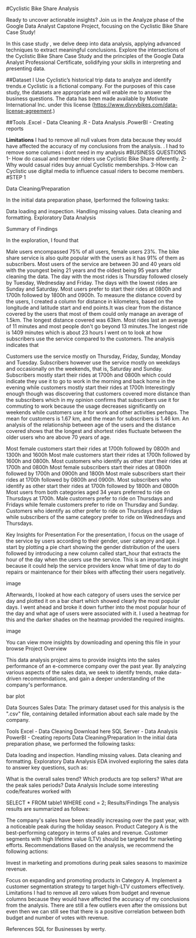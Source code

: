 #Cyclistic Bike Share Analysis 

 Ready to uncover actionable insights? Join us in the Analyze phase of the Google Data Analyst Capstone Project, focusing on the Cyclistic Bike Share Case Study! 

In this case study , we delve deep into data analysis, applying advanced techniques to extract meaningful conclusions. Explore the intersections of the Cyclistic Bike Share Case Study and the principles of the Google Data Analyst Professional Certificate, solidifying your skills in interpreting and presenting data.


##Dataset
 I Use Cyclistic’s historical trip data to analyze and identify trends.e Cyclistic
is a fictional company. For the purposes of this case study, the datasets are appropriate and
will enable me to answer the business questions. The data has been made available by
Motivate International Inc. under this license (https://www.divvybikes.com/data-license-agreement.)

##Tools
.Excel - Data Cleaning
.R - Data Analysis
.PowerBI - Creating reports

**Limitations**
I had to remove all null values from data because they would have affected the accuracy of my conclusions from the analysis. .
I had to remove some columes i dont need in my analysis
#BUSINESS QUESTIONS
1- How do casual and  member riders use Cyclistic Bike Share diferently.
2- Why would casual rides buy annual Cyclistic  memberships.
3-How can Cyclistic use digital media to influence casual riders to become members.
#STEP 1

Data Cleaning/Preparation

In the initial data preparation phase, Iperformed the following tasks:

Data loading and inspection.
Handling missing values.
Data cleaning and formatting.
Exploratory Data Analysis




Summary of Findings

In the exploration, I found that

Male users encompassed 75% of all users, female users 23%.
The bike share service is also quite popular with the users as it has 91% of them as subscribers.
Most users of the service are between 30 and 40 years old with the youngest being 21 years and the oldest being 95 years after cleaning the data.
The day with the most rides is Thursday followed closely by Tuesday, Wednesday and Friday. The days with the lowest rides are Sunday and Saturday.
Most users prefer to start their rides at 0800h and 1700h followed by 1800h and 0900h.
To measure the distance coverd by the users, I created a column for distance in kilometers, based on the longitude and latitude start and end points.It was clear from the distance covered by the users that most of them could only manage an average of 1.5km. The longest distance covered was 63km.
Most rides last an average of 11 minutes and most people don't go beyond 13 minutes.The longest ride is 1409 minutes which is about 23 hours
I went on to look at how subscribers use the service compared to the customers. The analysis indicates that

Customers use the service mostly on Thursday, Friday, Sunday, Monday and Tuesday. Subscribers however use the service mostly on weekdays and occasionally on the weekends, that is, Saturday and Sunday.
Subscribers mostly start their rides at 1700h and 0800h which could indicate they use it to go to work in the morning and back home in the evening while customers mostly start their rides at 1700h
Interestingly enough though was discovering that customers covered more distance than the subscribers which in my opinion confirms that subscribers use it for commuting to work because the usage decreases significantly on weekends while customers use it for work and other activities perhaps.
The mean for customers is 1.67 km, and the mean for subscribers is 1.46 km.
An analysis of the relationship between age of the users and the distance covered shows that the longest and shortest rides fluctuate between the older users who are above 70 years of age.

Most female customers start their rides at 1700h followed by 0800h and 1300h and 1600h
Most male customers start their rides at 1700h followed by 1600h and 0800h.
Most customers who identify as other start their rides at 1700h and 0800h
Most female subscribers start their rides at 0800h followed by 1700h and 0900h and 1800h
Most male subscribers start their rides at 1700h followed by 0800h and 0900h.
Most subscribers who identify as other start their rides at 1700h followed by 1800h and 0800h
Most users from both categories aged 34 years preferred to ride on Thursdays at 1700h.
Male customers prefer to ride on Thursdays and Fridays while female customers prefer to ride on Thursday and Sunday. Customers who identify as other prefer to ride on Thursdays and Fridays while subscribers of the same category prefer to ride on Wednesdays and Thursdays.

Key Insights for Presentation
For the presentation, I focus on the usage of the service by users according to their gender, user category and age. I start by plotting a pie chart showing the gender distribution of the users followed by introducing a new column called start_hour that extracts the hour of the day when the users use the service. This is an important insight because it could help the service providers know what time of day to do repairs or maintenance for their bikes with affecting their users negatively.

image

Afterwards, I looked at how each category of users uses the service per day and plotted it on a bar chart which showed clearly the most popular days. I went ahead and broke it down further into the most popular hour of the day and what age of users were associated with it. I used a heatmap for this and the darker shades on the heatmap provided the required insights.

image

You can view more insights by downloading and opening this file in your browse
Project Overview

This data analysis project aims to provide insights into the sales performance of an e-commerce company over the past year. By analyzing various aspects of the sales data, we seek to identify trends, make data-driven recommendations, and gain a deeper understanding of the company's performance.

bar plot

Data Sources
Sales Data: The primary dataset used for this analysis is the ".csv" file, containing detailed information about each sale made by the company.

Tools
Excel - Data Cleaning
Download here
SQL Server - Data Analysis
PowerBI - Creating reports
Data Cleaning/Preparation
In the initial data preparation phase, we performed the following tasks:

Data loading and inspection.
Handling missing values.
Data cleaning and formatting.
Exploratory Data Analysis
EDA involved exploring the sales data to answer key questions, such as:

What is the overall sales trend?
Which products are top sellers?
What are the peak sales periods?
Data Analysis
Include some interesting code/features worked with

SELECT * FROM table1
WHERE cond = 2;
Results/Findings
The analysis results are summarized as follows:

The company's sales have been steadily increasing over the past year, with a noticeable peak during the holiday season.
Product Category A is the best-performing category in terms of sales and revenue.
Customer segments with high lifetime value (LTV) should be targeted for marketing efforts.
Recommendations
Based on the analysis, we recommend the following actions:

Invest in marketing and promotions during peak sales seasons to maximize revenue.

Focus on expanding and promoting products in Category A.
Implement a customer segmentation strategy to target high-LTV customers effectively.
Limitations
I had to remove all zero values from budget and revenue columns because they would have affected the accuracy of my conclusions from the analysis. There are still a few outliers even after the omissions but even then we can still see that there is a positive correlation between both budget and number of votes with revenue.

References
SQL for Businesses by werty.
